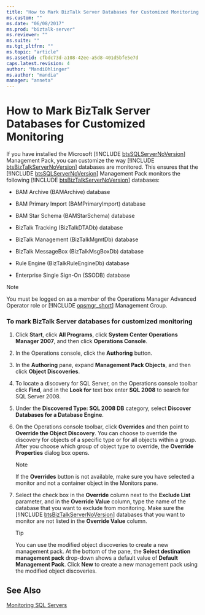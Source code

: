 ```yaml
---
title: "How to Mark BizTalk Server Databases for Customized Monitoring | Microsoft Docs"
ms.custom: ""
ms.date: "06/08/2017"
ms.prod: "biztalk-server"
ms.reviewer: ""
ms.suite: ""
ms.tgt_pltfrm: ""
ms.topic: "article"
ms.assetid: cfbdc73d-a108-42ee-a5d8-401d5bfe5e7d
caps.latest.revision: 4
author: "MandiOhlinger"
ms.author: "mandia"
manager: "anneta"
---
```

# How to Mark BizTalk Server Databases for Customized Monitoring
If you have installed the Microsoft [!INCLUDE [btsSQLServerNoVersion](../includes/btssqlservernoversion-md.md)] Management Pack, you can customize the way [!INCLUDE [btsBizTalkServerNoVersion](../includes/btsbiztalkservernoversion-md.md)] databases are monitored. This ensures that the [!INCLUDE [btsSQLServerNoVersion](../includes/btssqlservernoversion-md.md)] Management Pack monitors the following [!INCLUDE [btsBizTalkServerNoVersion](../includes/btsbiztalkservernoversion-md.md)] databases:  
  
-   BAM Archive (BAMArchive) database  
  
-   BAM Primary Import (BAMPrimaryImport) database  
  
-   BAM Star Schema (BAMStarSchema) database  
  
-   BizTalk Tracking (BizTalkDTADb) database  
  
-   BizTalk Management (BizTalkMgmtDb) database  
  
-   BizTalk MessageBox (BizTalkMsgBoxDb) database  
  
-   Rule Engine (BizTalkRuleEngineDb) database  
  
-   Enterprise Single Sign-On (SSODB) database  
  
> [!NOTE]
>  You must be logged on as a member of the Operations Manager Advanced Operator role or [!INCLUDE [opsmgr_short](../includes/opsmgr-short-md.md)] Management Group.  
  
### To mark BizTalk Server databases for customized monitoring  
  
1. Click **Start**, click **All Programs**, click **System Center Operations Manager 2007**, and then click **Operations Console**.  
  
2. In the Operations console, click the **Authoring** button.  
  
3. In the **Authoring** pane, expand **Management Pack Objects**, and then click **Object Discoveries**.  
  
4. To locate a discovery for SQL Server, on the Operations console toolbar click **Find**, and in the **Look for** text box enter **SQL 2008** to search for SQL Server 2008.  
  
5. Under the **Discovered Type: SQL 2008 DB** category, select **Discover Databases for a Database Engine**.  
  
6. On the Operations console toolbar, click **Overrides** and then point to **Override the Object Discovery**. You can choose to override the discovery for objects of a specific type or for all objects within a group. After you choose which group of object type to override, the **Override Properties** dialog box opens.  
  
   > [!NOTE]  
   >  If the **Overrides** button is not available, make sure you have selected a monitor and not a container object in the Monitors pane.  
  
7. Select the check box in the <strong>Override</strong> column next to the <strong>Exclude List</strong> parameter, and in the <strong>Override Value</strong> column, type the name of the database that you want to exclude from monitoring. Make sure the [!INCLUDE [btsBizTalkServerNoVersion](../includes/btsbiztalkservernoversion-md.md)] databases that you want to monitor are not listed in the <strong>Override Value</strong> column.  
  
   > [!TIP]  
   >  You can use the modified object discoveries to create a new management pack. At the bottom of the pane, the **Select destination management pack** drop-down shows a default value of **Default Management Pack**. Click **New** to create a new management pack using the modified object discoveries.  
  
## See Also  
 [Monitoring SQL Servers](../technical-guides/monitoring-sql-servers.md)